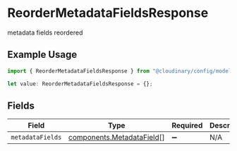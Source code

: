 # ReorderMetadataFieldsResponse

metadata fields reordered

## Example Usage

```typescript
import { ReorderMetadataFieldsResponse } from "@cloudinary/config/models/operations";

let value: ReorderMetadataFieldsResponse = {};
```

## Fields

| Field                                                                  | Type                                                                   | Required                                                               | Description                                                            |
| ---------------------------------------------------------------------- | ---------------------------------------------------------------------- | ---------------------------------------------------------------------- | ---------------------------------------------------------------------- |
| `metadataFields`                                                       | [components.MetadataField](../../models/components/metadatafield.md)[] | :heavy_minus_sign:                                                     | N/A                                                                    |